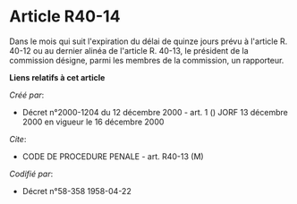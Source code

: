 # Article R40-14

Dans le mois qui suit l'expiration du délai de quinze jours prévu à l'article R. 40-12 ou au dernier alinéa de l'article R.
40-13, le président de la commission désigne, parmi les membres de la commission, un rapporteur.

**Liens relatifs à cet article**

_Créé par_:

  - Décret n°2000-1204 du 12 décembre 2000 - art. 1 () JORF 13 décembre 2000 en vigueur le 16 décembre 2000

_Cite_:

  - CODE DE PROCEDURE PENALE - art. R40-13 (M)

_Codifié par_:

  - Décret n°58-358 1958-04-22
